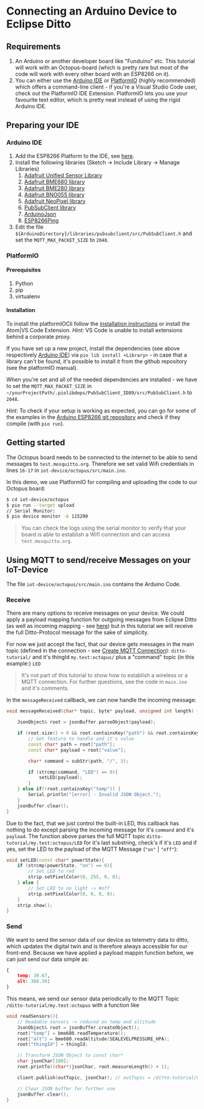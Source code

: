 # Connecting an Arduino Device to Eclipse Ditto

## Requirements

1. An Arduino or another developer board like "Funduino" etc. This tutorial will work with an
Octopus-board (which is pretty rare but most of the code will work with every other board with an ESP8266 on it).
2. You can either use the [Arduino IDE](https://www.arduino.cc/en/Main/Software) or
[PlatformIO](https://platformio.org/) (highly recommended) which offers a command-line client -
if you're a Visual Studio Code user, check out the PlatformIO IDE Extension. PlatformIO lets
you use your favourite text editor, which is pretty neat instead of using the rigid Arduino IDE.

## Preparing your IDE

### Arduino IDE
1. Add the ESP8266 Platform to the IDE, see [here](https://github.com/esp8266/Arduino).
2. Install the following libraries (Sketch -> Include Library -> Manage Libraries)
    1. [Adafruit Unified Sensor Library](https://github.com/adafruit/Adafruit_Sensor)
    2. [Adafruit BME680 library](https://github.com/adafruit/Adafruit_BME680)
    3. [Adafruit BME280 library](https://github.com/adafruit/Adafruit_BME280)
    4. [Adafruit BNO055 library](https://github.com/adafruit/Adafruit_BNO055)
    5. [Adafruit NeoPixel library](https://github.com/adafruit/Adafruit_NeoPixel)
    6. [PubSubClient library](https://github.com/knolleary/pubsubclient)
    7. [ArduinoJson](https://github.com/bblanchon/ArduinoJson)
    7. [ESP8266Ping](https://github.com/dancol90/ESP8266Ping)
3. Edit the file `${ArduinoDirectory}/libraries/pubsubclient/src/PubSubClient.h` and set the
`MQTT_MAX_PACKET_SIZE` to `2048`.

### PlatformIO

#### Prerequisites
1. Python
2. pip
3. virtualenv

#### Installation

To install the platformIOCli follow the [installation instructions](https://docs.platformio.org/en/latest/installation.html)
or install the Atom|VS Code Extension. *Hint:* VS Code is unable to install extensions behind a corporate proxy.

If you have set up a new project, install the dependencies (see above respectively [Arduino IDE](#Arduino_IDE))
via `pio lib install <Library>` - in case that a library can't be found, it's possible to install it 
from the github repository (see the platformIO manual).

When you're set and all of the needed dependencies are installed - we have to set the
`MQTT_MAX_PACKET_SIZE` in `~/yourProjectPath/.piolibdeps/PubSubClient_ID89/src/PubSubClient.h` to `2048`.

*Hint:* To check if your setup is working as expected, you can go for some of the examples in the
[Arduino ESP8266 git repository](https://github.com/esp8266/Arduino) and check if they compile (with `pio run`).

## Getting started

The Octopus board needs to be connected to the internet to be able to send messages to `test.mosquitto.org`.
Therefore we set valid Wifi credentials in lines `16-17` in `iot-device/octopus/src/main.ino`.

In this demo, we use PlatformIO for compiling and uploading the code to our Octopus board:
```bash
$ cd iot-device/octopus
$ pio run --target upload
// Serial Monitor:
$ pio device monitor -b 115200
```

> You can check the logs using the serial monitor to verify that your board is able to establish
a Wifi connection and can access `test.mosquitto.org`.

## Using MQTT to send/receive Messages on your IoT-Device

The file `iot-device/octopus/src/main.ino` contains the Arduino Code.

### Receive

There are many options to receive messages on your device. We could apply a payload mapping function
for outgoing messages from Eclipse Ditto (as well as incoming mapping - see [here](#Payloadmapping))
but in this tutorial we will receive the full Ditto-Protocol message for the sake of simplicity.

For now we just accept the fact, that our device gets messages in the main topic (defined in the
connection - see [Create MQTT Connection](#Create_MQTT_Connection)): `ditto-tutorial/` and it's
thingId `my.test:octopus/` plus a "command" topic (in this example:) `LED`

> It's not part of this tutorial to show how to establish a wireless or a MQTT connection. For
further questions, see the code in `main.ino` and it's comments.

In the `messageReceived` callback, we can now handle the incoming message:
```cpp
void messageReceived(char* topic, byte* payload, unsigned int length) {

    JsonObject& root = jsonBuffer.parseObject(payload);

    if (root.size() > 0 && root.containsKey("path") && root.containsKey("value")){
        // Get feature to handle and it's value
        const char* path = root["path"];
        const char* payload = root["value"];

        char* command = subStr(path, "/", 3);

        if (strcmp(command, "LED") == 0){
            setLED(payload);
        }
    } else if(!root.containsKey("temp")) {
        Serial.println("[error] - Invalid JSON Object.");
    }
    jsonBuffer.clear();
}
```
Due to the fact, that we just control the built-in LED, this callback has nothing to do except
parsing the incoming message for it's `command` and it's `payload`. The function above parses the full
MQTT topic `ditto-tutorial/my.test:octopus/LED` for it's last substring, check's if it's `LED` and if
yes, set the LED to the payload of the MQTT Message (`"on"` | `"off"`):

```cpp
void setLED(const char* powerState){
    if (strcmp(powerState, "on") == 0){
        // Set LED to red
        strip.setPixelColor(0, 255, 0, 0);
    } else {
        // Set LED to no light -> #off
        strip.setPixelColor(0, 0, 0, 0);
    }
    strip.show();
}
```

### Send

We want to send the sensor data of our device as telemetry data to ditto, which updates the digital
twin and is therefore always accessible for our front-end. Because we have applied a payload mappin 
function before, we can just send our data simple as:
```json
{
    temp: 30.67,
    alt: 360.341
}
```
This means, we send our sensor data periodically to the MQTT Topic `/ditto-tutorial/my.test:octopus`
with a function like
```cpp
void readSensors(){
    // Readable sensors -> reduced on temp and altitude
    JsonObject& root = jsonBuffer.createObject();
    root["temp"] = bme680.readTemperature();
    root["alt"] = bme680.readAltitude(SEALEVELPRESSURE_HPA);
    root["thingId"] = thingId;

    // Transform JSON Object to const char*
    char jsonChar[100];
    root.printTo((char*)jsonChar, root.measureLength() + 1);

    client.publish(outTopic, jsonChar); // outTopic = /ditto-tutorial/my.test:octopus

    // Clear JSON buffer for further use
    jsonBuffer.clear();
}
```








